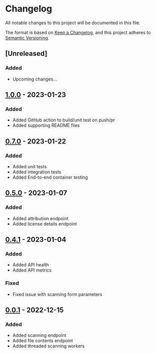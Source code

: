 # Changelog

All notable changes to this project will be documented in this file.

The format is based on [Keep a Changelog](https://keepachangelog.com/en/1.0.0/),
and this project adheres to [Semantic Versioning](https://semver.org/spec/v2.0.0.html).

## [Unreleased]
### Added
- Upcoming changes...

## [1.0.0] - 2023-01-23
### Added
- Added GitHub action to build/unit test on push/pr
- Added supporting README files

## [0.7.0] - 2023-01-22
### Added
- Added unit tests
- Added integration tests
- Added End-to-end container testing

## [0.5.0] - 2023-01-07
### Added
- Added attribution endpoint
- Added license details endpoint

## [0.4.1] - 2023-01-04
### Added
- Added API health
- Added API metrics
### Fixed
- Fixed issue with scanning form parameters

## [0.0.1] - 2022-12-15
### Added
- Added scanning endpoint
- Added file contents endpoint
- Added threaded scanning workers

[0.0.1]: https://github.com/scanoss/wayuu2/compare/v0.0.0...v0.0.1
[0.4.1]: https://github.com/scanoss/wayuu2/compare/v0.0.1...v0.4.1
[0.5.0]: https://github.com/scanoss/wayuu2/compare/v0.4.1...v0.5.0
[0.7.0]: https://github.com/scanoss/wayuu2/compare/v0.5.0...v0.7.0
[1.0.0]: https://github.com/scanoss/wayuu2/compare/v0.7.0...v1.0.0
